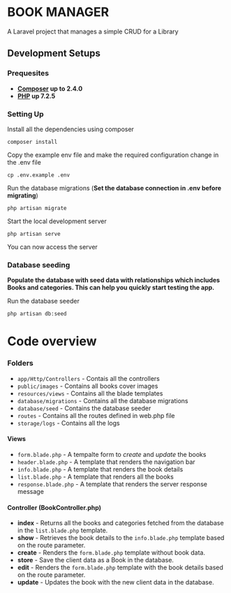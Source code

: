 # BOOK MANAGER

A Laravel project that manages a simple CRUD for a Library

## Development Setups

### Prequesites

- **[Composer](https://getcomposer.org/download/) up to 2.4.0**
- **[PHP](https://www.php.net/downloads.php) up 7.2.5**

### Setting Up

Install all the dependencies using composer

    composer install
    
Copy the example env file and make the required configuration change in the .env file

    cp .env.example .env
    
Run the database migrations (**Set the database connection in .env before migrating**)

    php artisan migrate
    
Start the local development server

    php artisan serve
    
You can now access the server

### Database seeding

**Populate the database with seed data with relationships which includes Books and categories. This can help you quickly start testing the app.**

Run the database seeder

    php artisan db:seed
    
# Code overview

### Folders

- `app/Http/Controllers` - Contais all the controllers
- `public/images` - Contains all books cover images
- `resources/views` - Contains all the blade templates
- `database/migrations` - Contains all the database migrations
- `database/seed` - Contains the database seeder
- `routes` - Contains all the routes defined in web.php file
- `storage/logs` - Contains all the logs

#### Views 

- `form.blade.php` - A tempalte form to *create* and *update* the books
- `header.blade.php` - A template that renders the navigation bar
- `info.blade.php` - A template that renders the book details
- `list.blade.php` - A template that renders all the books
- `response.blade.php` - A template that renders the server response message

#### Controller (BookController.php)

- **index** - Returns all the books and categories fetched from the database in the `list.blade.php` template.
- **show** - Retrieves the book details to the `info.blade.php` template based on the route parameter.
- **create** - Renders the `form.blade.php` template without book data.
- **store** - Save the client data as a Book in the database.
- **edit** - Renders the `form.blade.php` template with the book details based on the route parameter.
- **update** - Updates the book with the new client data in the database. 



